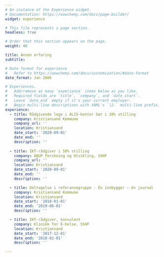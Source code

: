 ```yaml
---
# An instance of the Experience widget.
# Documentation: https://wowchemy.com/docs/page-builder/
widget: experience

# This file represents a page section.
headless: true

# Order that this section appears on the page.
weight: 40

title: Annen erfaring
subtitle:

# Date format for experience
#   Refer to https://wowchemy.com/docs/customization/#date-format
date_format: Jan 2006

# Experiences.
#   Add/remove as many `experience` items below as you like.
#   Required fields are `title`, `company`, and `date_start`.
#   Leave `date_end` empty if it's your current employer.
#   Begin multi-line descriptions with YAML's `|2-` multi-line prefix.
experience:
  - title: Rådgivende lege i ALIS-kontor Sør i 20% stilling
    company: Kristiansand Kommune
    company_url: ''
    location: Kristiansand
    date_start: '2020-09-01'
    date_end: ''
    description: ''
        
  - title: IKT-rådgiver i 50% stilling
    company: ABUP Forskning og Utvikling, SSHF
    company_url: ''
    location: Kristiansand
    date_start: '2020-09-01'
    date_end: ''
    description: '' 

  - title: Deltagelse i referansegruppe - Én innbygger – én journal
    company: Kristiansand Kommune
    location: Kristiansand
    date_start: '2018-01-01'
    date_end: '2019-06-01'
    description: ''

  - title: IKT-rådgiver, konsulent
    company: Klinikk for E-helse, SSHF
    location: Kristiansand
    date_start: '2017-12-01'
    date_end: '2018-02-01'
    description: ''

---
```

